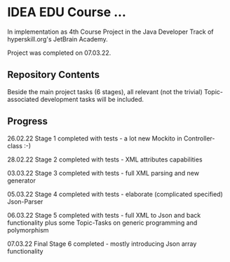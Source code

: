# IDEA EDU Course ...

In implementation as 4th Course Project in the Java Developer Track of hyperskill.org's JetBrain Academy.

Project was completed on 07.03.22.

## Repository Contents

Beside the main project tasks (6 stages), all relevant (not the trivial) Topic-associated development
tasks will be included.

## Progress

26.02.22 Stage 1 completed with tests - a lot new Mockito in Controller-class :-)

28.02.22 Stage 2 completed with tests - XML attributes capabilities

03.03.22 Stage 3 completed with tests - full XML parsing and new generator

05.03.22 Stage 4 completed with tests - elaborate (complicated specified) Json-Parser

06.03.22 Stage 5 completed with tests - full XML to Json and back functionality plus some
Topic-Tasks on generic programming and polymorphism

07.03.22 Final Stage 6 completed - mostly introducing Json array functionality
